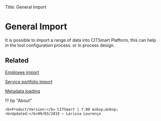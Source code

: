 Title: General Import
# General Import

It is possible to import a range of data into CITSmart Platform, this can help in the tool configuration process.
or in process design.

Related
-------------

[Employee import](/en-us/citsmart-platform-7/plataform-administration/data-and-import/employee-import.html)

[Service portfolio import](/en-us/citsmart-platform-7/plataform-administration/data-and-import/import-service-portfolio.html)

[Metadata loading](/en-us/citsmart-platform-7/plataform-administration/data-and-import/metadata-load.html)

!!! tip "About"

    <b>Product/Version:</b> CITSmart | 7.00 &nbsp;&nbsp;
    <b>Updated:</b>09/03/2019 – Larissa Lourenço
